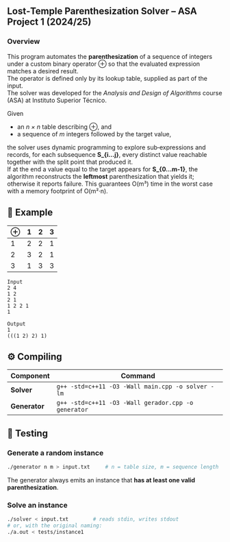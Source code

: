 ## Lost‑Temple Parenthesization Solver – ASA Project 1 (2024/25)

### Overview
This program automates the **parenthesization** of a sequence of integers under a custom binary operator ⊕ so that the evaluated expression matches a desired result.  
The operator is defined only by its lookup table, supplied as part of the input.  
The solver was developed for the *Analysis and Design of Algorithms* course (ASA) at Instituto Superior Técnico.

Given  
* an *n × n* table describing ⊕, and  
* a sequence of *m* integers followed by the target value,

the solver uses dynamic programming to explore sub‑expressions and records, for each subsequence **S_{i…j}**, every distinct value reachable together with the split point that produced it.  
If at the end a value equal to the target appears for **S_{0…m‑1}**, the algorithm reconstructs the **leftmost** parenthesization that yields it; otherwise it reports failure. This guarantees O(m³) time in the worst case with a memory footprint of O(m²·n).

## 📜 Example
|⊕|1|2|3|
|-|-|-|-|
|1|2|2|1|
|2|3|2|1|
|3|1|3|3|
```
Input
2 4
1 2
2 1
1 2 2 1
1

Output
1
(((1 2) 2) 1)
```

## ⚙️ Compiling

| Component | Command |
|-----------|---------|
| **Solver** | `g++ -std=c++11 -O3 -Wall main.cpp -o solver -lm` |
| **Generator** | `g++ -std=c++11 -O3 -Wall gerador.cpp -o generator` |

## 🧪 Testing

### Generate a random instance
```bash
./generator n m > input.txt     # n = table size, m = sequence length
```
The generator always emits an instance that **has at least one valid parenthesization**.

### Solve an instance
```bash
./solver < input.txt        # reads stdin, writes stdout
# or, with the original naming:
./a.out < tests/instance1
```
